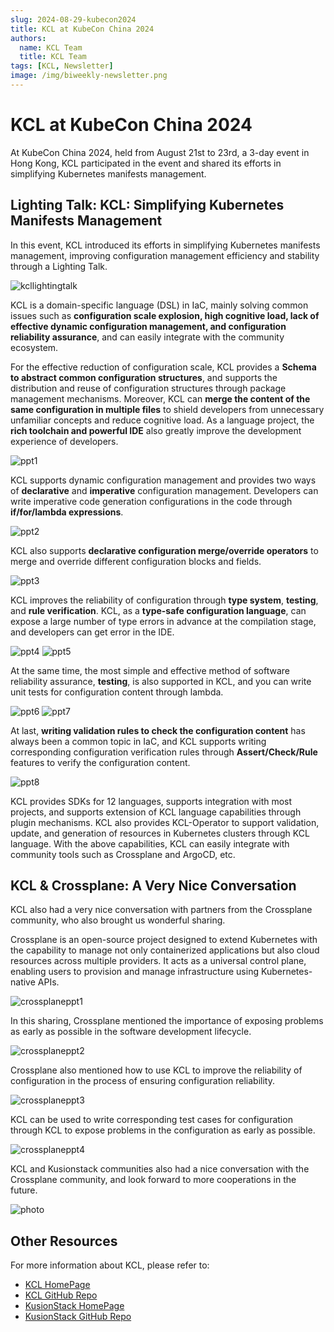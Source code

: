 ```yaml
---
slug: 2024-08-29-kubecon2024
title: KCL at KubeCon China 2024
authors:
  name: KCL Team
  title: KCL Team
tags: [KCL, Newsletter]
image: /img/biweekly-newsletter.png
---
```


# KCL at KubeCon China 2024

At KubeCon China 2024, held from August 21st to 23rd, a 3-day event in Hong Kong, KCL participated in the event and shared its efforts in simplifying Kubernetes manifests management.

## Lighting Talk: KCL: Simplifying Kubernetes Manifests Management

In this event, KCL introduced its efforts in simplifying Kubernetes manifests management, improving configuration management efficiency and stability through a Lighting Talk.

![kcllightingtalk](/img/blog/2024-08-29-kubecon2024/kcllightingtalk.png)

KCL is a domain-specific language (DSL) in IaC, mainly solving common issues such as **configuration scale explosion, high cognitive load, lack of effective dynamic configuration management, and configuration reliability assurance**, and can easily integrate with the community ecosystem.

For the effective reduction of configuration scale, KCL provides a **Schema to abstract common configuration structures**, and supports the distribution and reuse of configuration structures through package management mechanisms. Moreover, KCL can **merge the content of the same configuration in multiple files** to shield developers from unnecessary unfamiliar concepts and reduce cognitive load. As a language project, the **rich toolchain and powerful IDE** also greatly improve the development experience of developers.

![ppt1](/img/blog/2024-08-29-kubecon2024/ppt1.png)

KCL supports dynamic configuration management and provides two ways of **declarative** and **imperative** configuration management. Developers can write imperative code generation configurations in the code through **if/for/lambda expressions**.

![ppt2](/img/blog/2024-08-29-kubecon2024/ppt2.png)

KCL also supports **declarative configuration merge/override operators** to merge and override different configuration blocks and fields.

![ppt3](/img/blog/2024-08-29-kubecon2024/ppt3.png)

KCL improves the reliability of configuration through **type system**, **testing**, and **rule verification**. KCL, as a **type-safe configuration language**, can expose a large number of type errors in advance at the compilation stage, and developers can get error in the IDE.

![ppt4](/img/blog/2024-08-29-kubecon2024/ppt4.png)
![ppt5](/img/blog/2024-08-29-kubecon2024/ppt5.png)

At the same time, the most simple and effective method of software reliability assurance, **testing**, is also supported in KCL, and you can write unit tests for configuration content through lambda.

![ppt6](/img/blog/2024-08-29-kubecon2024/ppt6.png)
![ppt7](/img/blog/2024-08-29-kubecon2024/ppt7.png)

At last, **writing validation rules to check the configuration content** has always been a common topic in IaC, and KCL supports writing corresponding configuration verification rules through **Assert/Check/Rule** features to verify the configuration content.

![ppt8](/img/blog/2024-08-29-kubecon2024/ppt8.png)

KCL provides SDKs for 12 languages, supports integration with most projects, and supports extension of KCL language capabilities through plugin mechanisms. KCL also provides KCL-Operator to support validation, update, and generation of resources in Kubernetes clusters through KCL language. With the above capabilities, KCL can easily integrate with community tools such as Crossplane and ArgoCD, etc.

## KCL & Crossplane: A Very Nice Conversation

KCL also had a very nice conversation with partners from the Crossplane community, who also brought us wonderful sharing.

Crossplane is an open-source project designed to extend Kubernetes with the capability to manage not only containerized applications but also cloud resources across multiple providers. It acts as a universal control plane, enabling users to provision and manage infrastructure using Kubernetes-native APIs.

![crossplaneppt1](/img/blog/2024-08-29-kubecon2024/crossplaneppt1.png)

In this sharing, Crossplane mentioned the importance of exposing problems as early as possible in the software development lifecycle.

![crossplaneppt2](/img/blog/2024-08-29-kubecon2024/crossplaneppt2.png)

Crossplane also mentioned how to use KCL to improve the reliability of configuration in the process of ensuring configuration reliability.

![crossplaneppt3](/img/blog/2024-08-29-kubecon2024/crossplaneppt3.png)

KCL can be used to write corresponding test cases for configuration through KCL to expose problems in the configuration as early as possible.

![crossplaneppt4](/img/blog/2024-08-29-kubecon2024/crossplaneppt4.png)

KCL and Kusionstack communities also had a nice conversation with the Crossplane community, and look forward to more cooperations in the future.

![photo](/img/blog/2024-08-29-kubecon2024/photo.png)

## Other Resources

For more information about KCL, please refer to:

- [KCL HomePage](https://kcl-lang.io/)
- [KCL GitHub Repo](https://github.com/kcl-lang/)
- [KusionStack HomePage](https://kusionstack.io/)
- [KusionStack GitHub Repo](https://github.com/KusionStack/)
